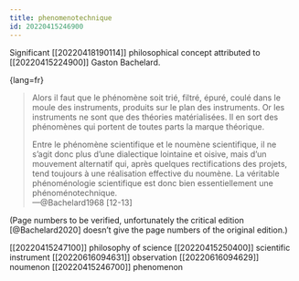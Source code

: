 ```yaml
---
title: phenomenotechnique
id: 20220415246900
---
```


Significant [[20220418190114]] philosophical concept attributed to [[20220415224900]] Gaston Bachelard.

{lang=fr}
> Alors il faut que le phénomène soit trié, filtré, épuré, coulé dans le moule des instruments, produits sur le plan des instruments. Or les instruments ne sont que des théories matérialisées. Il en sort des phénomènes qui portent de toutes parts la marque théorique.
>
> Entre le phénomène scientifique et le noumène scientifique, il ne s’agit donc plus d’une dialectique lointaine et oisive, mais d’un mouvement alternatif qui, après quelques rectifications des projets, tend toujours à une réalisation effective du noumène. La véritable phénoménologie scientifique est donc bien essentiellement une phénoménotechnique.  
—@Bachelard1968 [12-13]

(Page numbers to be verified, unfortunately the critical edition [@Bachelard2020] doesn’t give the page numbers of the original edition.)

[[20220415247100]] philosophy of science
[[20220415250400]] scientific instrument
[[20220616094631]] observation
[[20220616094629]] noumenon
[[20220415246700]] phenomenon
